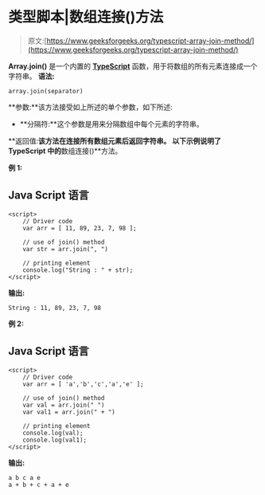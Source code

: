 # 类型脚本|数组连接()方法

> 原文:[https://www.geeksforgeeks.org/typescript-array-join-method/](https://www.geeksforgeeks.org/typescript-array-join-method/)

**Array.join()** 是一个内置的 [**TypeScript**](https://www.geeksforgeeks.org/hello-world-in-typescript-language/) 函数，用于将数组的所有元素连接成一个字符串。
**语法:**

```
array.join(separator)

```

**参数:**该方法接受如上所述的单个参数，如下所述:

*   **分隔符:**这个参数是用来分隔数组中每个元素的字符串。

**返回值:**该方法在连接所有数组元素后返回字符串。
以下示例说明了 TypeScript 中的**数组连接()**方法。

**例 1:**

## Java Script 语言

```
<script>
    // Driver code
    var arr = [ 11, 89, 23, 7, 98 ]; 

    // use of join() method 
    var str = arr.join(", ")

    // printing element
    console.log("String : " + str);
</script>
```

**输出:**

```
String : 11, 89, 23, 7, 98

```

**例 2:**

## Java Script 语言

```
<script>
    // Driver code
    var arr = [ 'a','b','c','a','e' ]; 

    // use of join() method 
    var val = arr.join(" ")
    var val1 = arr.join(" + ")

    // printing element
    console.log(val);
    console.log(val1);
</script>
```

**输出:**

```
a b c a e
a + b + c + a + e

```